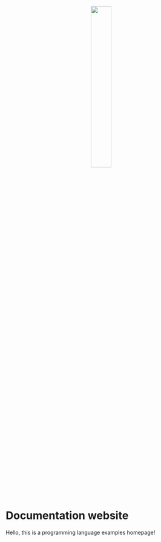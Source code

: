 <p align="center" width="100%">
    <img width="33%" src="https://static.vecteezy.com/system/resources/previews/003/159/484/original/open-source-code-platforms-black-glyph-icon-vector.jpg">
</p>

# Documentation website

Hello, this is a programming language examples homepage!
